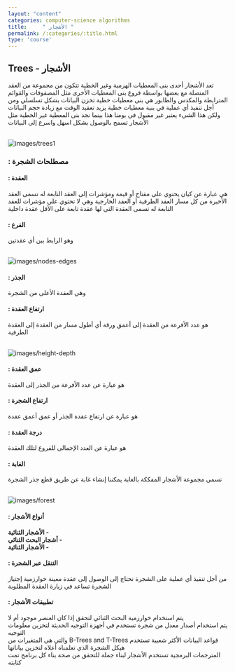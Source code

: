 ```yaml
---
layout: "content"
categories: computer-science algorithms
title:     " الأشجار "
permalink: /:categories/:title.html
type: 'course'
---
```

<div class="col-12">
<h2>   Trees -  الأشجار </h2>
<p class="content-p">
تعد الأشجار أحدى بنى المعطيات الهرمية وغير الخطية تتكون من مجموعة من العقد المتصلة مع بعضها بواسطة فروع
بنى المعطيات الأخرى مثل المصفوفات والقوائم المترابطة والمكدس والطابور هي بنى معطيات خطية تخزن البيانات بشكل تسلسلي ومن أجل تنفيذ أي عملية في بنية معطيات خطية يزيد تعقيد الوقت مع زيادة حجم البيانات ولكن هذا الشيء يعتبر غير مقبول في يومنا هذا 
بينما نجد بنى المعطية غير الخطية مثل الأشجار  تسمح بالوصول بشكل اسهل واسرع إلى البيانات
</p>
 <br/><img class="content-image" src="/assets/img/algorithms/trees-1.jpg" alt="images/trees1"/>
<h3> : مصطلحات الشجرة </h3>
<h4> : العقدة </h4>
<p class="content-p">
هي عبارة عن كيان يحتوي على مفتاح أو قيمة ومؤشرات إلى العقد التابعة له 
تسمى العقد الأخيرة من كل مسار العقد الطرفية أو العقد الخارجية وهي لا تحتوي على مؤشرات للعقد التابعة له 
تسمى العقدة التي لها عقدة تابعة على الأقل عقدة داخلية 
</p>
<h4> : الفرع </h4>
<p class="content-p">
وهو الرابط بين أي عقدتين
</p>
 <br/><img class="content-image" src="/assets/img/algorithms/nodes-edges.jpg" alt="images/nodes-edges"/>
<h4> : الجذر </h4>
<p class="content-p">
وهي العقدة الأعلى من الشجرة 
</p>
<h4> : ارتفاع العقدة</h4>
<p class="content-p">هو عدد الأفرعة من العقدة إلى أعمق ورقة أي أطول مسار من العقدة إلى العقدة الطرفية
</p>
 <br/><img class="content-image" src="/assets/img/algorithms/height-depth.jpg" alt="images/height-depth"/>
<h4> : عمق العقدة </h4>
<p class="content-p">
هو عبارة عن عدد الأفرعة من الجذر إلى العقدة 
</p>
<h4> : ارتفاع الشجرة  </h4>
<p class="content-p">
هو عبارة عن ارتفاع عقدة الجذر أو عمق أعمق عقدة 
</p>
<h4> : درجة العقدة </h4>
<p class="content-p">
هو عبارة عن العدد الإجمالي للفروع لتلك العقدة 
</p>
<h4> : الغابة </h4>
<p class="content-p">
تسمى مجموعة الأشجار المفككة بالغابة 
يمكننا إنشاء غابة عن طريق قطع جذر الشجرة
</p>
 <br/><img class="content-image" src="/assets/img/algorithms/forest.jpg" alt="images/forest"/>
<h4>: أنواع الأشجار </h4>
<p class="content-p">
     <b>الأشجار الثنائية -</b>
     <br>
	<b>أشجار البحث الثنائي -</b>
    <br>
	<b>الأشجار الثنائية -</b>
 </p>
<h4> : التنقل عبر الشجرة </h4>
<p class="content-p">
من أجل تنفيذ أي عملية على الشجرة نحتاج إلى الوصول إلى عقدة معينة خوارزمية إجتياز الشجرة تساعد في زيارة العقدة المطلوبة 
</p>
<h4> : تطبيقات الأشجار  </h4>
<p class="content-p">
يتم استخدام خوارزمية البحث الثنائي لتحقق إذا كان العنصر موجود أم لا
<br>
يتم استخدام أصدار معدل من شجرة تستخدم في أجهزة التوجيه الحديثة لتخزين معلومات التوجيه
<br>
<bdi>قواعد البيانات الأكثر شعبية تستخدم B-Trees and T-Trees والتي هي المتغيرات من هيكل الشجرة الذي تعلمناه أعلاه لتخزين بياناتها
</bdi>
<br>
المترجمات البرمجية تستخدم الأشجار لبناء جملة للتحقق من صحة بناء كل برنامج تمت كتابته 
</p>
</div>